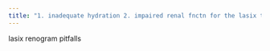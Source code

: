 ```yaml
---
title: "1. inadequate hydration 2. impaired renal fnctn for the lasix to work 3. distended urinary bladder 4. Incorrect ROI: patient moved 5. Ureteral reflux"
---
```

lasix renogram pitfalls

